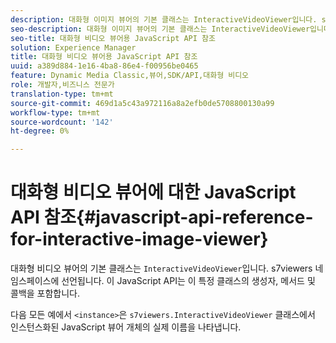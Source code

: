 ```yaml
---
description: 대화형 이미지 뷰어의 기본 클래스는 InteractiveVideoViewer입니다. s7viewers 네임스페이스에 선언됩니다. 이 JavaScript API는 이 특정 클래스의 생성자, 메서드 및 콜백을 포함합니다.
seo-description: 대화형 이미지 뷰어의 기본 클래스는 InteractiveVideoViewer입니다. s7viewers 네임스페이스에 선언됩니다. 이 JavaScript API는 이 특정 클래스의 생성자, 메서드 및 콜백을 포함합니다.
seo-title: 대화형 비디오 뷰어용 JavaScript API 참조
solution: Experience Manager
title: 대화형 비디오 뷰어용 JavaScript API 참조
uuid: a389d884-1e16-4ba8-86e4-f00956be0465
feature: Dynamic Media Classic,뷰어,SDK/API,대화형 비디오
role: 개발자,비즈니스 전문가
translation-type: tm+mt
source-git-commit: 469d1a5c43a972116a8a2efb0de5708800130a99
workflow-type: tm+mt
source-wordcount: '142'
ht-degree: 0%

---
```



# 대화형 비디오 뷰어에 대한 JavaScript API 참조{#javascript-api-reference-for-interactive-image-viewer}

대화형 비디오 뷰어의 기본 클래스는 `InteractiveVideoViewer`입니다. s7viewers 네임스페이스에 선언됩니다. 이 JavaScript API는 이 특정 클래스의 생성자, 메서드 및 콜백을 포함합니다.

다음 모든 예에서 `<instance>`은 `s7viewers.InteractiveVideoViewer` 클래스에서 인스턴스화된 JavaScript 뷰어 개체의 실제 이름을 나타냅니다.
